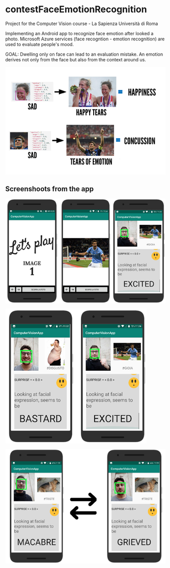 # contestFaceEmotionRecognition
Project for the Computer Vision course - La Sapienza Università di Roma

Implementing an Android app to recognize face emotion after looked a photo. Microsoft Azure services (face recogntion - emotion recognition) are used to evaluate people's mood.

GOAL: Dwelling only on face can lead to an evaluation mistake. An emotion derives not only from the face but also from the context around us.

![alt text](https://github.com/andreamagnante/contestFaceEmotionRecognition/blob/master/examplePhotos/emotioncontestexample.png)

<h2>Screenshoots from the app</h2>

![alt text](https://github.com/andreamagnante/contestFaceEmotionRecognition/blob/master/examplePhotos/Screenshot%20from%202020-03-19%2016-03-41.png)

![alt text](https://github.com/andreamagnante/contestFaceEmotionRecognition/blob/master/examplePhotos/Screenshot%20from%202020-03-19%2016-02-56.png)

![alt text](https://github.com/andreamagnante/contestFaceEmotionRecognition/blob/master/examplePhotos/Screenshot%20from%202020-03-19%2016-02-46.png)

